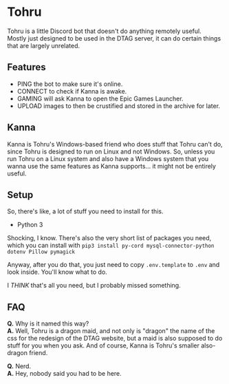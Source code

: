 # Tohru
Tohru is a little Discord bot that doesn't do anything remotely useful.  
Mostly just designed to be used in the DTAG server, it can do certain things that are largely unrelated.

## Features
  * PING the bot to make sure it's online.
  * CONNECT to check if Kanna is awake.
  * GAMING will ask Kanna to open the Epic Games Launcher.
  * UPLOAD images to then be crustified and stored in the archive for later.

## Kanna
Kanna is Tohru's Windows-based friend who does stuff that Tohru can't do, since Tohru is designed to run on Linux and not Windows.
So, unless you run Tohru on a Linux system and also have a Windows system that you wanna use the same features as Kanna supports... it might not be entirely useful.

## Setup
So, there's like, a lot of stuff you need to install for this.
  * Python 3

Shocking, I know. There's also the very short list of packages you need, which you can install with `pip3 install py-cord mysql-connector-python dotenv Pillow pymagick`

Anyway, after you do that, you just need to copy `.env.template` to `.env` and look inside. You'll know what to do.

I *THINK* that's all you need, but I probably missed something.

## FAQ
**Q.** Why is it named this way?  
**A.** Well, Tohru is a dragon maid, and not only is "dragon" the name of the css for the redesign of the DTAG website, but a maid is also supposed to do stuff for you when you ask. And of course, Kanna is Tohru's smaller also-dragon friend.

**Q.** Nerd.  
**A.** Hey, nobody said you had to be here.
